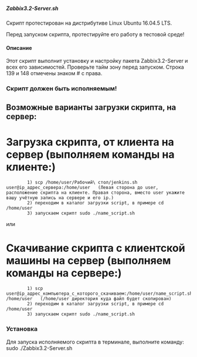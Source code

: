 ##### Zabbix3.2-Server.sh

Скрипт протестирован на дистрибутиве Linux Ubuntu 16.04.5 LTS.

Перед запуском скрипта, протестируйте его работу в тестовой среде!

#### Описание
Этот скрипт выполнит установку и настройку пакета Zabbix3.2-Server и всех его зависимостей. 
Проверьте тайм зону перед запуском. Строка 139 и 148 отмечены знаком # с права.

### Скрипт должен быть исполняемым! 

## Возможные варианты загрузки скрипта, на сервер:

# Загрузка скрипта, от клиента на сервер (выполняем команды на клиенте:)

            1) scp /home/user/Рабочий\ стол/jenkins.sh user@ip_адрес_сервера:/home/user   (Левая сторона до user, расположение скрипта на клиенте. Правая сторона, вместо user укажите вашу учётную запись на сервере и его ip.)
 	        2) переходим в каталог загрузки script, в примере сd /home/user 
            3) запускаем скрипт sudo ./name_script.sh

или

# Скачивание скрипта с клиентской машины на сервер (выполняем команды на сервере:) 
            1) scp user@ip_адрес_компьютера_с_которого_скачиваем:/home/user/name_script.sh /home/user   (/home/user директория куда файл будет скопирован)
 	        2) переходим в каталог загрузки script, в примере сd /home/user 
            3) запускаем скрипт sudo ./name_script.sh

### Установка
Для запуска исполняемого скрипта в терминале, выполните команду:
sudo ./Zabbix3.2-Server.sh
 
